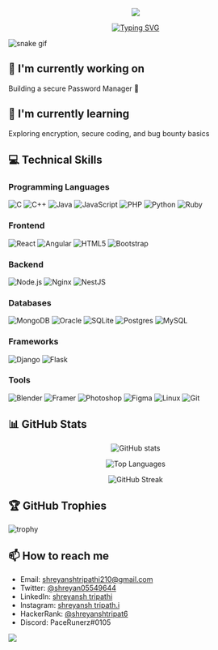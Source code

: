 <!---
########################################
#                                      #
#        Shreyansh Tripathi            #
#                                      #
#            Copyright 2024            #
#     All rights reserved              #
########################################
--->

<div align=center>
  
[<img src="https://capsule-render.vercel.app/api?type=waving&color=0A0&height=100&section=header"/>](https://capsule-render.vercel.app/)

[![Typing SVG](https://readme-typing-svg.demolab.com?font=Lucida+Console&weight=600&size=43&duration=3000&pause=1000&color=0A9529&center=true&vCenter=true&width=750&height=175&lines=I'm+Shreyansh+Tripathi;Cybersecurity+Undergrad;Building+%26+Securing+the+Web;Passionate+about+Security+%F0%9F%94%92;Open+Source+Contributor;Always+learning+new+tech;Check+my+projects+below+%F0%9F%98%89)](https://git.io/typing-svg)
  
</div>

![snake gif](https://github.com/S.Tripathi/S.Tripathi/blob/output/github-contribution-grid-snake-dark.svg)

## 🔭 I'm currently working on
Building a secure Password Manager 🔐

## 🌱 I'm currently learning
Exploring encryption, secure coding, and bug bounty basics

## 💻 Technical Skills
### Programming Languages
![C](https://img.shields.io/badge/c-%2300599C.svg?style=flat&logo=c&logoColor=white)
![C++](https://img.shields.io/badge/c++-%2300599C.svg?style=flat&logo=c%2B%2B&logoColor=white)
![Java](https://img.shields.io/badge/java-%23ED8B00.svg?style=flat&logo=openjdk&logoColor=white)
![JavaScript](https://img.shields.io/badge/javascript-%23323330.svg?style=flat&logo=javascript&logoColor=%23F7DF1E)
![PHP](https://img.shields.io/badge/php-%23777BB4.svg?style=flat&logo=php&logoColor=white)
![Python](https://img.shields.io/badge/python-3670A0?style=flat&logo=python&logoColor=ffdd54)
![Ruby](https://img.shields.io/badge/ruby-%23CC342D.svg?style=flat&logo=ruby&logoColor=white)

### Frontend
![React](https://img.shields.io/badge/react-%2320232a.svg?style=flat&logo=react&logoColor=%2361DAFB)
![Angular](https://img.shields.io/badge/angular-%23DD0031.svg?style=flat&logo=angular&logoColor=white)
![HTML5](https://img.shields.io/badge/html5-%23E34F26.svg?style=flat&logo=html5&logoColor=white)
![Bootstrap](https://img.shields.io/badge/bootstrap-%238511FA.svg?style=flat&logo=bootstrap&logoColor=white)

### Backend
![Node.js](https://img.shields.io/badge/node.js-6DA55F?style=flat&logo=node.js&logoColor=white)
![Nginx](https://img.shields.io/badge/nginx-%23009639.svg?style=flat&logo=nginx&logoColor=white)
![NestJS](https://img.shields.io/badge/nestjs-%23E0234E.svg?style=flat&logo=nestjs&logoColor=white)

### Databases
![MongoDB](https://img.shields.io/badge/MongoDB-%234ea94b.svg?style=flat&logo=mongodb&logoColor=white)
![Oracle](https://img.shields.io/badge/Oracle-F80000?style=flat&logo=oracle&logoColor=white)
![SQLite](https://img.shields.io/badge/sqlite-%2307405e.svg?style=flat&logo=sqlite&logoColor=white)
![Postgres](https://img.shields.io/badge/postgres-%23316192.svg?style=flat&logo=postgresql&logoColor=white)
![MySQL](https://img.shields.io/badge/mysql-%2300f.svg?style=flat&logo=mysql&logoColor=white)

### Frameworks
![Django](https://img.shields.io/badge/django-%23092E20.svg?style=flat&logo=django&logoColor=white)
![Flask](https://img.shields.io/badge/flask-%23000.svg?style=flat&logo=flask&logoColor=white)

### Tools
![Blender](https://img.shields.io/badge/blender-%23F5792A.svg?style=flat&logo=blender&logoColor=white)
![Framer](https://img.shields.io/badge/Framer-black?style=flat&logo=framer&logoColor=blue)
![Photoshop](https://img.shields.io/badge/photoshop-%2331A8FF.svg?style=flat&logo=adobephotoshop&logoColor=white)
![Figma](https://img.shields.io/badge/figma-%23F24E1E.svg?style=flat&logo=figma&logoColor=white)
![Linux](https://img.shields.io/badge/Linux-FCC624?style=flat&logo=linux&logoColor=black)
![Git](https://img.shields.io/badge/git-%23F05033.svg?style=flat&logo=git&logoColor=white)

## 📊 GitHub Stats
<div align=center>
  
![GitHub stats](https://github-readme-stats.vercel.app/api?username=shreyanshtripathi&show_icons=true&theme=chartreuse-dark&layout=compact&count_private=true)

![Top Languages](https://github-readme-stats.vercel.app/api/top-langs/?username=shreyanshtripathi&layout=compact&theme=chartreuse-dark)

![GitHub Streak](https://github-readme-streak-stats.herokuapp.com/?user=shreyanshtripathi&theme=chartreuse-dark)

</div>

## 🏆 GitHub Trophies
![trophy](https://github-profile-trophy.vercel.app/?username=shreyanshtripathi&theme=matrix&row=2&column=5)

## 📫 How to reach me
- Email: [shreyanshtripathi210@gmail.com](mailto:shreyanshtripathi210@gmail.com)
- Twitter: [@shreyan05549644](https://twitter.com/shreyan05549644)
- LinkedIn: [shreyansh tripathi](https://linkedin.com/in/shreyansh-tripathi)
- Instagram: [shreyansh tripath.i](https://instagram.com/shreyanshtripath.i)
- HackerRank: [@shreyanshtripat6](https://www.hackerrank.com/shreyanshtripat6)
- Discord: PaceRunerz#0105

[<img src="https://capsule-render.vercel.app/api?type=waving&color=0A0&height=100&section=footer"/>](https://capsule-render.vercel.app/)
